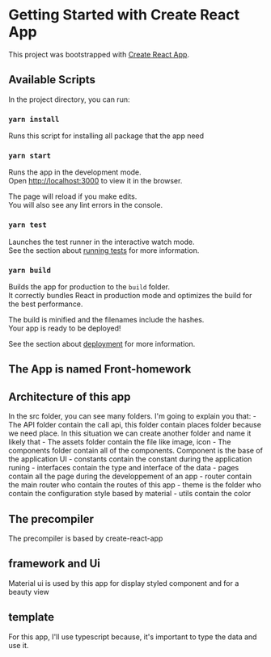 # Getting Started with Create React App

This project was bootstrapped with [Create React App](https://github.com/facebook/create-react-app).

## Available Scripts

In the project directory, you can run:

### `yarn install`
Runs this script for installing all package that the app need

### `yarn start`

Runs the app in the development mode.\
Open [http://localhost:3000](http://localhost:3000) to view it in the browser.

The page will reload if you make edits.\
You will also see any lint errors in the console.

### `yarn test`

Launches the test runner in the interactive watch mode.\
See the section about [running tests](https://facebook.github.io/create-react-app/docs/running-tests) for more information.

### `yarn build`

Builds the app for production to the `build` folder.\
It correctly bundles React in production mode and optimizes the build for the best performance.

The build is minified and the filenames include the hashes.\
Your app is ready to be deployed!

See the section about [deployment](https://facebook.github.io/create-react-app/docs/deployment) for more information.

## The App is named Front-homework

## Architecture of this app

In the src folder, you can see many folders. I'm going to explain you that: 
    - The API folder contain the call api, this folder contain places folder because we need place. In this situation we can create another folder and name it likely that
    - The assets folder contain the file like image, icon
    - The components folder contain all of the components. Component is the base of the application UI
    - constants contain the constant during the application runing
    - interfaces contain the type and interface of the data
    - pages contain all the page during the developpement of an app
    - router contain the main router who contain the routes of this app
    - theme is the folder who contain the configuration style based by material 
    - utils contain the color 

## The precompiler
The precompiler is based by create-react-app 

## framework and Ui
Material ui is used by this app for display styled component and for a beauty view

## template
For this app, I'll use typescript because, it's important to type the data and use it. 
